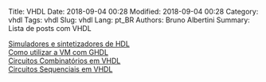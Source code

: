 Title: VHDL
Date: 2018-09-04 00:28
Modified: 2018-09-04 00:28
Category: vhdl
Tags: vhdl
Slug: vhdl
Lang: pt_BR
Authors: Bruno Albertini
Summary: Lista de posts com VHDL

[Simuladores e sintetizadores de HDL]({filename}../vhdl/simuladores.md)  
[Como utilizar a VM com GHDL]({filename}../vhdl/vmghdl.md)  
[Circuitos Combinatórios em VHDL]({filename}../vhdl/combinatorio.md)  
[Circuitos Sequenciais em VHDL]({filename}../vhdl/sequenciais.md)  
